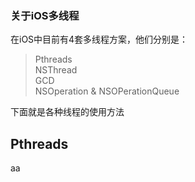 ### 关于iOS多线程

在iOS中目前有4套多线程方案，他们分别是：</br>
> Pthreads</br>
> NSThread</br>
> GCD</br>
> NSOperation & NSOPerationQueue</br>

下面就是各种线程的使用方法

## Pthreads
aa